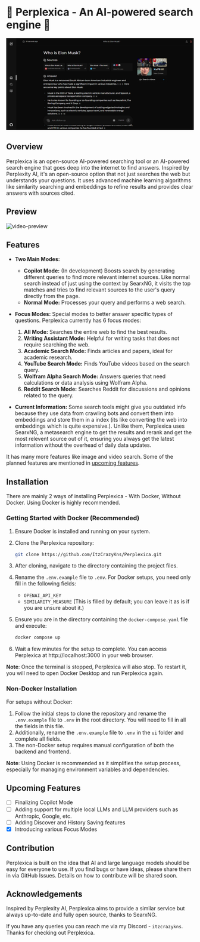 # 🚀 Perplexica - An AI-powered search engine 🔎

![preview](.assets/perplexica-screenshot.png)

## Overview

Perplexica is an open-source AI-powered searching tool or an AI-powered search engine that goes deep into the internet to find answers. Inspired by Perplexity AI, it's an open-source option that not just searches the web but understands your questions. It uses advanced machine learning algorithms like similarity searching and embeddings to refine results and provides clear answers with sources cited.

## Preview

![video-preview](.assets/perplexica-preview.gif)

## Features

- **Two Main Modes:**
  - **Copilot Mode:** (In development) Boosts search by generating different queries to find more relevant internet sources. Like normal search instead of just using the context by SearxNG, it visits the top matches and tries to find relevant sources to the user's query directly from the page.
  - **Normal Mode:** Processes your query and performs a web search.
- **Focus Modes:** Special modes to better answer specific types of questions. Perplexica currently has 6 focus modes:

  1. **All Mode:** Searches the entire web to find the best results.
  2. **Writing Assistant Mode:** Helpful for writing tasks that does not require searching the web.
  3. **Academic Search Mode:** Finds articles and papers, ideal for academic research.
  4. **YouTube Search Mode:** Finds YouTube videos based on the search query.
  5. **Wolfram Alpha Search Mode:** Answers queries that need calculations or data analysis using Wolfram Alpha.
  6. **Reddit Search Mode:** Searches Reddit for discussions and opinions related to the query.

- **Current Information:** Some search tools might give you outdated info because they use data from crawling bots and convert them into embeddings and store them in a index (its like converting the web into embeddings which is quite expensive.). Unlike them, Perplexica uses SearxNG, a metasearch engine to get the results and rerank and get the most relevent source out of it, ensuring you always get the latest information without the overhead of daily data updates.

It has many more features like image and video search. Some of the planned features are mentioned in [upcoming features](#upcoming-features).

## Installation

There are mainly 2 ways of installing Perplexica - With Docker, Without Docker. Using Docker is highly recommended.

### Getting Started with Docker (Recommended)

1. Ensure Docker is installed and running on your system.
2. Clone the Perplexica repository:

   ```bash
   git clone https://github.com/ItzCrazyKns/Perplexica.git
   ```

3. After cloning, navigate to the directory containing the project files.

4. Rename the `.env.example` file to `.env`. For Docker setups, you need only fill in the following fields:

   - `OPENAI_API_KEY`
   - `SIMILARITY_MEASURE` (This is filled by default; you can leave it as is if you are unsure about it.)

5. Ensure you are in the directory containing the `docker-compose.yaml` file and execute:

   ```bash
   docker compose up
   ```

6. Wait a few minutes for the setup to complete. You can access Perplexica at http://localhost:3000 in your web browser.

**Note**: Once the terminal is stopped, Perplexica will also stop. To restart it, you will need to open Docker Desktop and run Perplexica again.

### Non-Docker Installation

For setups without Docker:

1. Follow the initial steps to clone the repository and rename the `.env.example` file to `.env` in the root directory. You will need to fill in all the fields in this file.
2. Additionally, rename the `.env.example` file to `.env` in the `ui` folder and complete all fields.
3. The non-Docker setup requires manual configuration of both the backend and frontend.

**Note**: Using Docker is recommended as it simplifies the setup process, especially for managing environment variables and dependencies.

## Upcoming Features

- [ ] Finalizing Copilot Mode
- [ ] Adding support for multiple local LLMs and LLM providers such as Anthropic, Google, etc.
- [ ] Adding Discover and History Saving features
- [x] Introducing various Focus Modes

## Contribution

Perplexica is built on the idea that AI and large language models should be easy for everyone to use. If you find bugs or have ideas, please share them in via GitHub Issues. Details on how to contribute will be shared soon.

## Acknowledgements

Inspired by Perplexity AI, Perplexica aims to provide a similar service but always up-to-date and fully open source, thanks to SearxNG.

If you have any queries you can reach me via my Discord - `itzcrazykns`. Thanks for checking out Perplexica.
